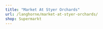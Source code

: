 ```yaml
---
title: "Market At Styer Orchards"
url: /langhorne/market-at-styer-orchards/
shop: Supermarkt
---
```

